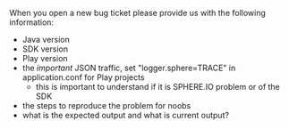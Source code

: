 When you open a new bug ticket please provide us with the following information:

* Java version
* SDK version
* Play version
* the *important* JSON traffic, set "logger.sphere=TRACE" in application.conf for Play projects
     * this is important to understand if it is SPHERE.IO problem or of the SDK
* the steps to reproduce the problem for noobs
* what is the expected output and what is current output?
